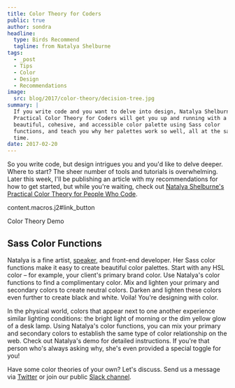 ```yaml
---
title: Color Theory for Coders
public: true
author: sondra
headline:
  type: Birds Recommend
  tagline: from Natalya Shelburne
tags:
  - _post
  - Tips
  - Color
  - Design
  - Recommendations
image:
  src: blog/2017/color-theory/decision-tree.jpg
summary: |
  If you write code and you want to delve into design, Natalya Shelburne's
  Practical Color Theory for Coders will get you up and running with a
  beautiful, cohesive, and accessible color palette using Sass color
  functions, and teach you why her palettes work so well, all at the same
  time.
date: 2017-02-20
---
```


So you write code, but design intrigues you and you'd like to delve
deeper. Where to start? The sheer number of tools and tutorials is
overwhelming. Later this week, I'll be publishing an article with my
recommendations for how to get started, but while you're waiting, check
out [Natalya Shelburne's][] [Practical Color Theory for People Who
Code].

content.macros.j2\#link\_button

Color Theory Demo

  [Natalya Shelburne's]: https://twitter.com/natalyathree
  [Practical Color Theory for People Who Code]: http://tallys.github.io/color-theory/

## Sass Color Functions

Natalya is a fine artist, [speaker], and front-end developer. Her Sass
color functions make it easy to create beautiful color palettes. Start
with any HSL color – for example, your client's primary brand color. Use
Natalya's color functions to find a complimentary color. Mix and lighten
your primary and secondary colors to create neutral colors. Darken and
lighten these colors even further to create black and white. Voila!
You're designing with color.

In the physical world, colors that appear next to one another experience
similar lighting conditions: the bright light of morning or the dim
yellow glow of a desk lamp. Using Natalya's color functions, you can mix
your primary and secondary colors to establish the same type of color
relationship on the web. Check out Natalya's demo for detailed
instructions. If you're that person who's always asking why, she's even
provided a special toggle for you!

Have some color theories of your own? Let's discuss. Send us a message
via [Twitter] or join our public [Slack channel].

  [speaker]: /2017/1/31/css-day/#color-theory-for-people-who-code-svg-and-css-by-natalya-shelburne
  [Twitter]: https://twitter.com/oddbird
  [Slack channel]: http://friends.oddbird.net/
